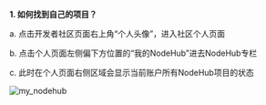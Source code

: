 **1. 如何找到自己的项目？**

a. 点击开发者社区页面右上角“个人头像”，进入社区个人页面

b. 点击个人页面左侧偏下方位置的“我的NodeHub”进去NodeHub专栏

c. 此时在个人页面右侧区域会显示当前账户所有NodeHub项目的状态

![my_nodehub](./images/FAQ/nodehub_prj.png)